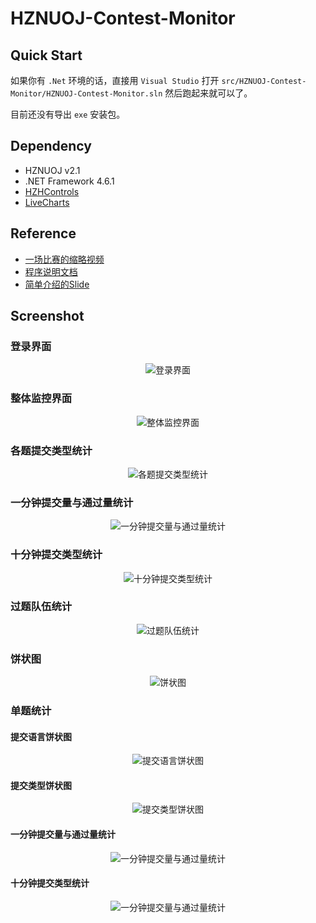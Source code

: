 
# HZNUOJ-Contest-Monitor

## Quick Start

如果你有 `.Net` 环境的话，直接用 `Visual Studio` 打开 `src/HZNUOJ-Contest-Monitor/HZNUOJ-Contest-Monitor.sln` 然后跑起来就可以了。

目前还没有导出 `exe` 安装包。

## Dependency

- HZNUOJ v2.1
- .NET Framework 4.6.1
- [HZHControls](https://github.com/kwwwvagaa/NetWinformControl)
- [LiveCharts](https://github.com/Live-Charts/Live-Charts)

## Reference

- [一场比赛的缩略视频](./Reference/contest_Time-lapse_photography.mp4)
- [程序说明文档](./Reference/Program_documentation.pdf)
- [简单介绍的Slide](./Reference/Functional_design_document.pdf)

## Screenshot

### 登录界面

<center>

![登录界面](./Screenshot/login.png)

</center>


### 整体监控界面

<center>

![整体监控界面](./Screenshot/all.png)

</center>

### 各题提交类型统计

<center>

![各题提交类型统计](./Screenshot/submit_type.png)

</center>

### 一分钟提交量与通过量统计

<center>

![一分钟提交量与通过量统计](./Screenshot/one_minute_submit_ac.png)

</center>

### 十分钟提交类型统计

<center>

![十分钟提交类型统计](./Screenshot/ten_minute_submit_type.png)

</center>

### 过题队伍统计

<center>

![过题队伍统计](./Screenshot/ac_number_team.png)

</center>

### 饼状图

<center>

![饼状图](./Screenshot/pie.png)

</center>

### 单题统计

#### 提交语言饼状图

<center>

![提交语言饼状图](./Screenshot/single_problem_submit_language.png)

</center>

#### 提交类型饼状图

<center>

![提交类型饼状图](./Screenshot/single_problem_submit_type.png)

</center>

#### 一分钟提交量与通过量统计

<center>

![一分钟提交量与通过量统计](./Screenshot/single_problem_submit_ac.png)

</center>

#### 十分钟提交类型统计

<center>

![一分钟提交量与通过量统计](./Screenshot/single_problem_ten_minutes_submit_type.png)

</center>
